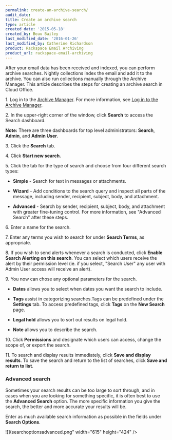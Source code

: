 ```yaml
---
permalink: create-an-archive-search/
audit_date:
title: Create an archive search
type: article
created_date: '2015-05-18'
created_by: Beau Bailey
last_modified_date: '2016-01-26'
last_modified_by: Catherine Richardson
product: Rackspace Email Archiving
product_url: rackspace-email-archiving
---
```


After your email data has been received and indexed, you can perform
archive searches. Nightly collections index the email and add it to the
archive. You can also run collections manually through the Archive
Manager. This article describes the steps for creating an archive search
in Cloud Office.

1\. Log in to the [Archive
    Manager](https://cp.rackspace.com/Login.aspx?ReturnUrl=%2f).
    For more information, see [Log in to the Archive
    Manager](/support/how-to/log-in-to-the-archive-manager).

2\. In the upper-right corner of the window, click **Search** to access
    the Search dashboard.

**Note:** There are three dashboards for top level administrators: **Search**, **Admin**, and **Admin User**.

3\. Click the **Search** tab.

4\. Click **Start new search**.

5\. Click the tab for the type of search and choose from four different
    search types:

-   **Simple** - Search for text in messages or attachments.

-   **Wizard** - Add conditions to the search query and inspect all
    parts of the message, including sender, recipient, subject,
    body, and attachment.

-   **Advanced** - Search by sender, recipient, subject, body, and
    attachment with greater fine-tuning control. For more
    information, see "Advanced Search" after these
    steps.

6\. Enter a name for the search.

7\. Enter any terms you wish to search for under **Search Terms**, as
    appropriate.

8\. If you wish to send alerts whenever a search is conducted, click
    **Enable Search Alerting on this search**. You can select which
    users receive the alert by their permission level (ie. if you
    select, "Search User" any user with Admin User access will receive
    an alert).

9\. You now can chose any optional parameters for the search.

-   **Dates** allows you to select when dates you want the search to
        include.

-   **Tags** assist in categorizing searches.Tags can be predefined
    under the **Settings** tab. To access predefined tags, click
    **Tags** on the **New Search** page.

-   **Legal hold** allows you to sort out results on legal hold.

-   **Note** allows you to describe the search.

10\. Click **Permissions** and designate which users can access, change
    the scope of, or export the search.

11\. To search and display results immediately, click **Save and display
    results**. To save the search and return to the list of searches,
    click **Save and return to list**.


### Advanced search ###

Sometimes your search results can be too large to sort through, and in
cases when you are looking for something specific, it is often best to
use the **Advanced Search** option. The more specific information you
give the search, the better and more accurate your results will be.

Enter as much available search information as possible in the fields
under **Search Options**.

![](searchoptionsadvanced.png" width="615" height="424" />
